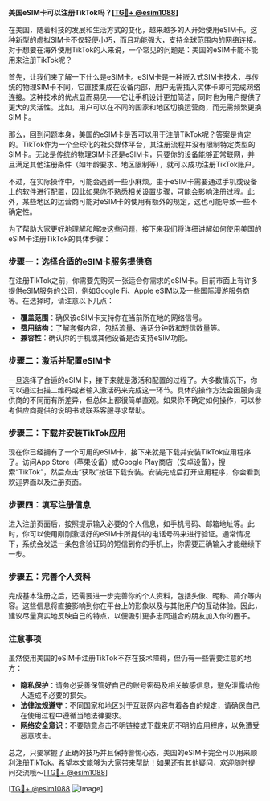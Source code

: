 **美国eSIM卡可以注册TikTok吗？[[TG💪+ @esim1088](https://t.me/s/esim1088)]**

在美国，随着科技的发展和生活方式的变化，越来越多的人开始使用eSIM卡。这种新型的虚拟SIM卡不仅轻便小巧，而且功能强大，支持全球范围内的网络连接。对于想要在海外使用TikTok的人来说，一个常见的问题是：美国的eSIM卡能不能用来注册TikTok呢？

首先，让我们来了解一下什么是eSIM卡。eSIM卡是一种嵌入式SIM卡技术，与传统的物理SIM卡不同，它直接集成在设备内部，用户无需插入实体卡即可完成网络连接。这种技术的优点显而易见——它让手机设计更加简洁，同时也为用户提供了更大的灵活性。比如，用户可以在不同的国家和地区切换运营商，而无需频繁更换SIM卡。

那么，回到问题本身，美国的eSIM卡是否可以用于注册TikTok呢？答案是肯定的。TikTok作为一个全球化的社交媒体平台，其注册流程并没有限制特定类型的SIM卡。无论是传统的物理SIM卡还是eSIM卡，只要你的设备能够正常联网，并且满足其他注册条件（如年龄要求、地区限制等），就可以成功注册TikTok账户。

不过，在实际操作中，可能会遇到一些小麻烦。由于eSIM卡需要通过手机或设备上的软件进行配置，因此如果你不熟悉相关设置步骤，可能会影响注册过程。此外，某些地区的运营商可能对eSIM卡的使用有额外的规定，这也可能导致一些不确定性。

为了帮助大家更好地理解和解决这些问题，接下来我们将详细讲解如何使用美国的eSIM卡注册TikTok的具体步骤：

### 步骤一：选择合适的eSIM卡服务提供商

在注册TikTok之前，你需要先购买一张适合你需求的eSIM卡。目前市面上有许多提供eSIM服务的公司，例如Google Fi、Apple eSIM以及一些国际漫游服务商等。在选择时，请注意以下几点：
- **覆盖范围**：确保该eSIM卡支持你在当前所在地的网络信号。
- **费用结构**：了解套餐内容，包括流量、通话分钟数和短信数量等。
- **兼容性**：确认你的手机或其他设备是否支持eSIM功能。

### 步骤二：激活并配置eSIM卡

一旦选择了合适的eSIM卡，接下来就是激活和配置的过程了。大多数情况下，你可以通过扫描二维码或者输入激活码来完成这一环节。具体的操作方法会因服务提供商的不同而有所差异，但总体上都很简单直观。如果你不确定如何操作，可以参考供应商提供的说明书或联系客服寻求帮助。

### 步骤三：下载并安装TikTok应用

现在你已经拥有了一个可用的eSIM卡，接下来就是下载并安装TikTok应用程序了。访问App Store（苹果设备）或Google Play商店（安卓设备），搜索“TikTok”，然后点击“获取”按钮下载安装。安装完成后打开应用程序，你会看到欢迎界面以及注册页面。

### 步骤四：填写注册信息

进入注册页面后，按照提示输入必要的个人信息，如手机号码、邮箱地址等。此时，你可以使用刚刚激活好的eSIM卡所提供的电话号码来进行验证。通常情况下，系统会发送一条包含验证码的短信到你的手机上，你需要正确输入才能继续下一步。

### 步骤五：完善个人资料

完成基本注册之后，还需要进一步完善你的个人资料，包括头像、昵称、简介等内容。这些信息将直接影响到你在平台上的形象以及与其他用户的互动体验。因此，建议尽量真实地反映自己的特点，以便吸引更多志同道合的朋友加入你的圈子。

### 注意事项

虽然使用美国的eSIM卡注册TikTok不存在技术障碍，但仍有一些需要注意的地方：
- **隐私保护**：请务必妥善保管好自己的账号密码及相关敏感信息，避免泄露给他人造成不必要的损失。
- **法律法规遵守**：不同国家和地区对于互联网内容有着各自的规定，请确保自己在使用过程中遵循当地法律要求。
- **网络安全意识**：不要随意点击不明链接或下载来历不明的应用程序，以免遭受恶意攻击。

总之，只要掌握了正确的技巧并且保持警惕心态，美国的eSIM卡完全可以用来顺利注册TikTok。希望本文能够为大家带来帮助！如果还有其他疑问，欢迎随时提问交流哦～[[TG💪+ @esim1088](https://t.me/s/esim1088)]

[[TG💪+ @esim1088](https://t.me/s/esim1088) ![Image](https://i.postimg.cc/4NQfJmqS/Snipaste-2025-05-13-00-14-12.png)]